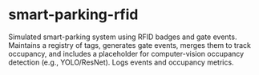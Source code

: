 # smart-parking-rfid
Simulated smart-parking system using RFID badges and gate events. Maintains a registry of tags, generates gate events, merges them to track occupancy, and includes a placeholder for computer-vision occupancy detection (e.g., YOLO/ResNet). Logs events and occupancy metrics.
